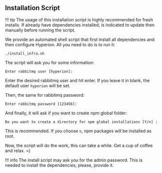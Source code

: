 ## Installation Script
!!! tip
    The usage of this installation script is highly recommended for fresh installs. If already have
    dependencies installed, is indicated to update then manually before running the script.

We provide an automated shell script that first install all dependencies and then configure Hyperion.
All you need to do is to run it:
````
./install_infra.sh
````

The script will ask you for some information:
````
Enter rabbitmq user [hyperion]:
````

Enter the desired rabbitmq user and hit enter. If you leave it in blank, the default user
`hyperion` will be set.

Then, the same for rabbitmq password:
```
Enter rabbitmq password [123456]:
```

And finally, it will ask if you want to create npm global folder:
````
Do you want to create a directory for npm global installations [Y/n] :
````
This is recommended. If you choose `n`, npm packages will be installed as root.

Now, the script will do the work, this can take a while. Get a cup of coffee and relax. =)

!!! info
    The install script may ask you for the admin password. This is needed to install the dependencies, please, provide it.
   
 